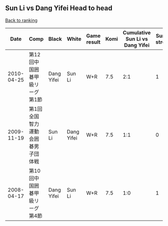 ## Sun Li vs Dang Yifei Head to head

[Back to ranking](../../index.md)




| **Date** | **Comp** | **Black** | **White** | **Game result** | **Komi** | **Cumulative Sun Li vs Dang Yifei** | **Sun Li streak** | **Dang Yifei streak** | 
| --- | --- | --- | --- | --- | --- | --- | --- | --- |
| 2010-04-25 | 第12回中国囲碁甲級リーグ第1節 | Dang Yifei | Sun Li | W+R | 7.5 | 2:1 | 1 | 0 | 
| 2009-11-19 | 第1回全国智力運動会囲碁男子団体戦 | Sun Li | Dang Yifei | W+R | 7.5 | 1:1 | 0 | 1 | 
| 2008-04-17 | 第10回中国囲碁甲級リーグ第4節 | Dang Yifei | Sun Li | W+R | 7.5 | 1:0 | 1 | 0 |




